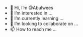 - 👋 Hi, I’m @Abulwees
- 👀 I’m interested in ...
- 🌱 I’m currently learning ...
- 💞️ I’m looking to collaborate on ...
- 📫 How to reach me ...

<!---
Abulwees/Abulwees is a ✨ special ✨ repository because its `README.md` (this file) appears on your GitHub profile.
You can click the Preview link to take a look at your changes.
--->
